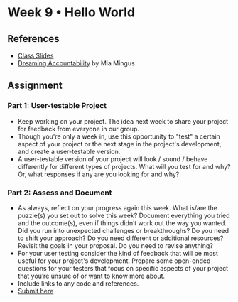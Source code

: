 # Week 9 • Hello World

## References

- [Class
  Slides](https://drive.google.com/drive/u/1/folders/1iH0ERUaMkSCn_7A9F4bnBWwMHJmu04ak)
- [Dreaming
  Accountability](https://leavingevidence.wordpress.com/2019/05/05/dreaming-accountability-dreaming-a-returning-to-ourselves-and-each-other/)
  by Mia Mingus

## Assignment

### Part 1: User-testable Project

- Keep working on your project. The idea next week to share your project for
  feedback from everyone in our group.
- Though you're only a week in, use this opportunity to "test" a certain aspect
  of your project or the next stage in the project's development, and create a
  user-testable version.
- A user-testable version of your project will look / sound / behave differently
  for different types of projects. What will you test for and why? Or, what
  responses if any are you looking for and why?

### Part 2: Assess and Document

- As always, reflect on your progress again this week. What is/are the puzzle(s)
  you set out to solve this week? Document everything you tried and the
  outcome(s), even if things didn’t work out the way you wanted. Did you run
  into unexpected challenges or breakthroughs? Do you need to shift your
  approach? Do you need different or additional resources? Revisit the goals in
  your proposal. Do you need to revise anything?
- For your user testing consider the kind of feedback that will be most useful
  for your project's development. Prepare some open-ended questions for your
  testers that focus on specific aspects of your project that you’re unsure of
  or want to know more about.
- Include links to any code and references.
- [Submit here](https://forms.gle/ec4VxRgt8CtAjDGU7)
